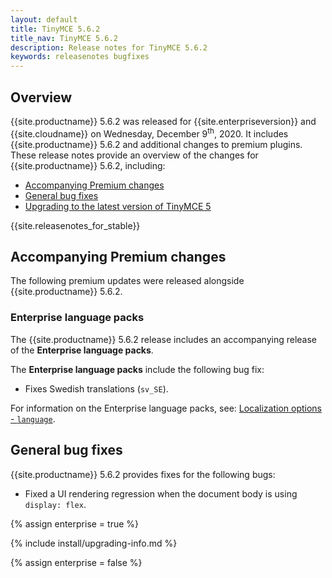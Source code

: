 ```yaml
---
layout: default
title: TinyMCE 5.6.2
title_nav: TinyMCE 5.6.2
description: Release notes for TinyMCE 5.6.2
keywords: releasenotes bugfixes
---
```


## Overview

{{site.productname}} 5.6.2 was released for {{site.enterpriseversion}} and {{site.cloudname}} on Wednesday, December 9<sup>th</sup>, 2020. It includes {{site.productname}} 5.6.2 and additional changes to premium plugins. These release notes provide an overview of the changes for {{site.productname}} 5.6.2, including:

- [Accompanying Premium changes](#accompanyingpremiumchanges)
- [General bug fixes](#generalbugfixes)
- [Upgrading to the latest version of TinyMCE 5](#upgradingtothelatestversionoftinymce5)

{{site.releasenotes_for_stable}}

## Accompanying Premium changes

The following premium updates were released alongside {{site.productname}} 5.6.2.

### Enterprise language packs

The {{site.productname}} 5.6.2 release includes an accompanying release of the **Enterprise language packs**.

The **Enterprise language packs** include the following bug fix:

- Fixes Swedish translations (`sv_SE`).

For information on the Enterprise language packs, see: [Localization options - `language`]({{site.baseurl}}/configure/localization/#language).

## General bug fixes

{{site.productname}} 5.6.2 provides fixes for the following bugs:

- Fixed a UI rendering regression when the document body is using `display: flex`.

{% assign enterprise = true %}

{% include install/upgrading-info.md %}

{% assign enterprise = false %}
